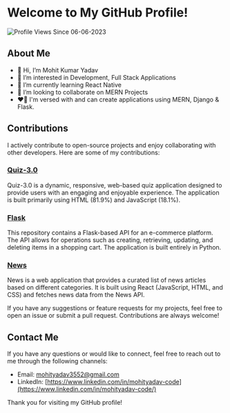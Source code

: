 # Welcome to My GitHub Profile!
![Profile Views Since 06-06-2023](https://komarev.com/ghpvc/?username=Mohityadav-code&label=Profile+Views)

## About Me

* 👋 Hi, I’m Mohit Kumar Yadav
* 👀 I’m interested in Development, Full Stack Applications
* 🌱 I’m currently learning React Native
* 💞️ I’m looking to collaborate on MERN Projects
* ❤️‍🔥 I'm versed with and can create applications using MERN, Django & Flask.

## Contributions

I actively contribute to open-source projects and enjoy collaborating with other developers. Here are some of my contributions:

### [Quiz-3.0](https://github.com/Mohityadav-code/quiz-3.0)

Quiz-3.0 is a dynamic, responsive, web-based quiz application designed to provide users with an engaging and enjoyable experience. The application is built primarily using HTML (81.9%) and JavaScript (18.1%).

### [Flask](https://github.com/Mohityadav-code/Flask)

This repository contains a Flask-based API for an e-commerce platform. The API allows for operations such as creating, retrieving, updating, and deleting items in a shopping cart. The application is built entirely in Python.

### [News](https://github.com/Mohityadav-code/News)

News is a web application that provides a curated list of news articles based on different categories. It is built using React (JavaScript, HTML, and CSS) and fetches news data from the News API.

If you have any suggestions or feature requests for my projects, feel free to open an issue or submit a pull request. Contributions are always welcome!

## Contact Me

If you have any questions or would like to connect, feel free to reach out to me through the following channels:

- Email: [mohityadav3552@gmail.com](mailto:mohityadav3552@gmail.com)
- LinkedIn: [https://www.linkedin.com/in/mohityadav-code](https://www.linkedin.com/in/mohityadav-code/)

Thank you for visiting my GitHub profile!
